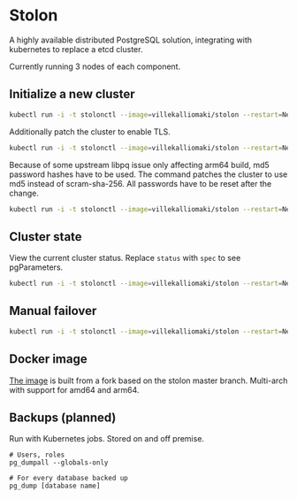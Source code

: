 # Stolon

A highly available distributed PostgreSQL solution, integrating with kubernetes to replace a etcd cluster.

Currently running 3 nodes of each component.

## Initialize a new cluster

```sh
kubectl run -i -t stolonctl --image=villekalliomaki/stolon --restart=Never --overrides='{ "spec": { "serviceAccount": "stolon" }  }' --rm -- /usr/local/bin/stolonctl --cluster-name=stolon-prod --store-backend=kubernetes --kube-resource-kind=configmap init
```

Additionally patch the cluster to enable TLS.

```sh
kubectl run -i -t stolonctl --image=villekalliomaki/stolon --restart=Never --overrides='{ "spec": { "serviceAccount": "stolon" }  }' --rm -- /usr/local/bin/stolonctl --cluster-name=stolon-prod --store-backend=kubernetes --kube-resource-kind=configmap update --patch '{ "pgParameters": { "ssl": "true", "ssl_cert_file": "/stolon-tls-runtime/tls.crt", "ssl_key_file": "/stolon-tls-runtime/tls.key" } }'
```

Because of some upstream libpq issue only affecting arm64 build, md5 password hashes have to be used. The command patches the cluster to use md5 instead of scram-sha-256. All passwords have to be reset after the change.

```sh
kubectl run -i -t stolonctl --image=villekalliomaki/stolon --restart=Never --overrides='{ "spec": { "serviceAccount": "stolon" }  }' --rm -- /usr/local/bin/stolonctl --cluster-name=stolon-prod --store-backend=kubernetes --kube-resource-kind=configmap update --patch '{ "pgParameters": { "password_encryption": "md5" } }'
```

## Cluster state

View the current cluster status. Replace `status` with `spec` to see pgParameters.

```sh
kubectl run -i -t stolonctl --image=villekalliomaki/stolon --restart=Never --overrides='{ "spec": { "serviceAccount": "stolon" }  }' --rm -- /usr/local/bin/stolonctl --cluster-name=stolon-prod --store-backend=kubernetes --kube-resource-kind=configmap status
```

## Manual failover

```sh
kubectl run -i -t stolonctl --image=villekalliomaki/stolon --restart=Never --overrides='{ "spec": { "serviceAccount": "stolon" }  }' --rm -- /usr/local/bin/stolonctl --cluster-name=stolon-prod --store-backend=kubernetes --kube-resource-kind=configmap failkeeper keeper0
```

## Docker image

[The image](https://hub.docker.com/r/villekalliomaki/stolon/) is built from a fork based on the stolon master branch. Multi-arch with support for amd64 and arm64.

## Backups (planned)

Run with Kubernetes jobs. Stored on and off premise.

```
# Users, roles
pg_dumpall --globals-only

# For every database backed up
pg_dump [database name]
```
